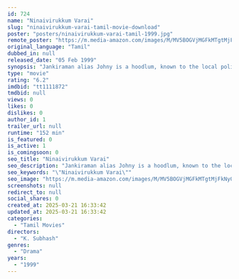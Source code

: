 ```yaml
---
id: 724
name: "Ninaivirukkum Varai"
slug: "ninaivirukkum-varai-tamil-movie-download"
poster: "posters/ninaivirukkum-varai-tamil-1999.jpg"
remote_poster: "https://m.media-amazon.com/images/M/MV5BOGVjMGFkMTgtMjFkNy00Y2M5LTk5NDctNjRmZDAzZDhjYzQ4XkEyXkFqcGdeQXVyNTM3MDMyMDQ@._V1_SX300.jpg"
original_language: "Tamil"
dubbed_in: null
released_date: "05 Feb 1999"
synopsis: "Jankiraman alias Johny is a hoodlum, known to the local police, has been arrested several times, and lives a poor lifestyle in a city in South India along with his widowed mom. His mother and father had a love marriage, but he die..."
type: "movie"
rating: "6.2"
imdbid: "tt1111872"
tmdbid: null
views: 0
likes: 0
dislikes: 0
author_id: 1
trailer_url: null
runtime: "152 min"
is_featured: 0
is_active: 1
is_comingsoon: 0
seo_title: "Ninaivirukkum Varai"
seo_description: "Jankiraman alias Johny is a hoodlum, known to the local police, has been arrested several times, and lives a poor lifestyle in a city in South India along with his widowed mom. His mother and father had a love marriage, but he die..."
seo_keywords: "\"Ninaivirukkum Varai\""
seo_image: "https://m.media-amazon.com/images/M/MV5BOGVjMGFkMTgtMjFkNy00Y2M5LTk5NDctNjRmZDAzZDhjYzQ4XkEyXkFqcGdeQXVyNTM3MDMyMDQ@._V1_SX300.jpg"
screenshots: null
redirect_to: null
social_shares: 0
created_at: 2025-03-21 16:33:42
updated_at: 2025-03-21 16:33:42
categories:
  - "Tamil Movies"
directors:
  - "K. Subhash"
genres:
  - "Drama"
years:
  - "1999"
---
```

